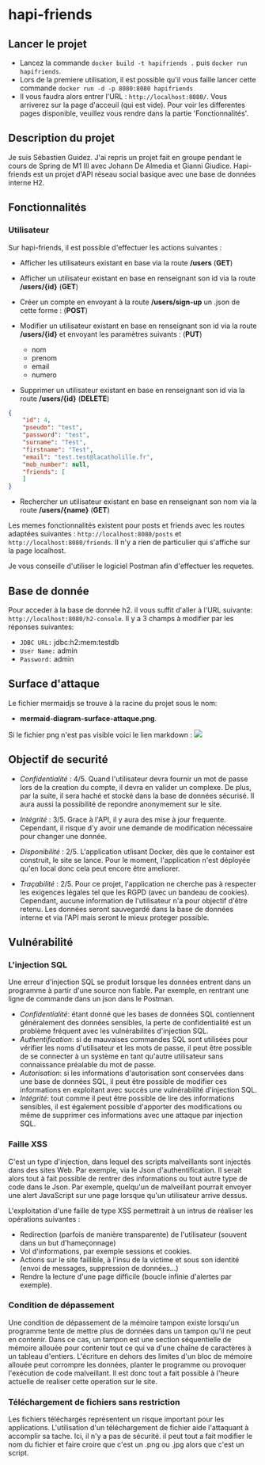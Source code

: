 # hapi-friends

## Lancer le projet 

- Lancez la commande `docker build -t hapifriends .` puis `docker run hapifriends`. 
- Lors de la premiere utilisation, il est possible qu'il vous faille lancer cette commande `docker run -d -p 8080:8080 hapifriends`
- Il vous faudra alors entrer l'URL : `http://localhost:8080/`. Vous arriverez sur la page d'acceuil (qui est vide). Pour voir les differentes pages disponible, veuillez vous rendre dans la partie 'Fonctionnalités'.

## Description du projet

Je suis Sébastien Guidez. J'ai repris un projet fait en groupe pendant le cours de Spring de M1 III avec Johann De Almedia et Gianni Giudice. Hapi-friends est un projet d'API réseau social basique avec une base de données interne H2.


## Fonctionnalités

### Utilisateur

Sur hapi-friends, il est possible d'effectuer les actions suivantes :

- Afficher les utilisateurs existant en base via la route **/users** (**GET**)

- Afficher un utilisateur existant en base en renseignant son id via la route **/users/{id}** (**GET**)

- Créer un compte en envoyant à la route **/users/sign-up** un .json de cette forme : (**POST**)

- Modifier un utilisateur existant en base en renseignant son id via la route **/users/{id}** et envoyant les paramètres suivants : (**PUT**)

  - nom
  - prenom
  - email
  - numero

- Supprimer un utilisateur existant en base en renseignant son id via la route **/users/{id}** (**DELETE**)

```json
{
    "id": 4,
    "pseudo": "test",
    "password": "test",
    "surname": "Test",
    "firstname": "Test",
    "email": "test.test@lacatholille.fr",
    "mob_number": null,
    "friends": [
    ]
}
```

- Rechercher un utilisateur existant en base en renseignant son nom via la route **/users/{name}** (**GET**)

Les memes fonctionnalités existent pour posts et friends avec les routes adaptées suivantes : `http://localhost:8080/posts` et `http://localhost:8080/friends`. Il n'y a rien de particulier qui s'affiche sur la page localhost.

Je vous conseille d'utiliser le logiciel Postman afin d'effectuer les requetes.

## Base de donnée
Pour acceder à la base de donnée h2. il vous suffit d'aller à l'URL suivante: `http://localhost:8080/h2-console`.
Il y a 3 champs à modifier par les réponses suivantes:
- `JDBC URL:` jdbc:h2:mem:testdb
- `User Name:` admin
- `Password:` admin

## Surface d'attaque

Le fichier mermaidjs se trouve à la racine du projet sous le nom: 
- **mermaid-diagram-surface-attaque.png**.

Si le fichier png n'est pas visible voici le lien markdown :
[![](https://mermaid.ink/img/eyJjb2RlIjoiZ3JhcGggVERcbiAgQTFbT1NdIC0tPiBCeyBEb2NrZXIgfVxuICBBMltsb2NhbGlzYXRpb24gZHUgU2VydmV1cl0gLS0-IEJ7IERvY2tlciB9XG4gIEJ7RG9ja2VyfSAtLT4gQzFbV2ViXVxuICBcbiAgQzFbV2ViXSAtLT4gQzNbQXV0aGVudGlmaWNhdGlvbl1cbiAgQzNbQXV0aGVudGlmaWNhdGlvbl0gLS0-IEM0W0NvbXBsZXhpdMOpIG1vdCBkZSBwYXNzZV1cbiAgXG4gIEJ7RG9ja2VyfSAgLS0-IERbQkREXVxuICBEW0JERF0gLS0-IEQyW2hhY2hhZ2UgbW90IGRlIHBhc3NlXVxuICBEW0JERF0gLS0-IEQzW0J1ZmZlciBvdmVyZmxvdyBleHBsb2l0YXRpb25zXVxuICBEW0JERF0gLS0-IEQ0W0F0dGFxdWUgRG9TXVxuICBDMVtXZWJdIC0tPiBJW3BhZ2VdXG4gIElbcGFnZV0gLS0-IEpbaW5qZWN0aW9uIFhTU11cblx0QntEb2NrZXJ9ICAtLT4gS1tBUEldXG4gIEtbQVBJXSAtLT4gTFtpbmplY3Rpb24gU1FMXVxuICBLW0FQSV0gLS0-IEdbdXBsb2FkIGZpbGVdXG4gIEdbdXBsb2FkIGZpbGVdIC0tPiBIW2ZhaWxsZSB1cGxvYWRdIiwibWVybWFpZCI6eyJ0aGVtZSI6ImRlZmF1bHQifSwidXBkYXRlRWRpdG9yIjpmYWxzZX0)](https://mermaid-js.github.io/mermaid-live-editor/#/edit/eyJjb2RlIjoiZ3JhcGggVERcbiAgQTFbT1NdIC0tPiBCeyBEb2NrZXIgfVxuICBBMltsb2NhbGlzYXRpb24gZHUgU2VydmV1cl0gLS0-IEJ7IERvY2tlciB9XG4gIEJ7RG9ja2VyfSAtLT4gQzFbV2ViXVxuICBcbiAgQzFbV2ViXSAtLT4gQzNbQXV0aGVudGlmaWNhdGlvbl1cbiAgQzNbQXV0aGVudGlmaWNhdGlvbl0gLS0-IEM0W0NvbXBsZXhpdMOpIG1vdCBkZSBwYXNzZV1cbiAgXG4gIEJ7RG9ja2VyfSAgLS0-IERbQkREXVxuICBEW0JERF0gLS0-IEQyW2hhY2hhZ2UgbW90IGRlIHBhc3NlXVxuICBEW0JERF0gLS0-IEQzW0J1ZmZlciBvdmVyZmxvdyBleHBsb2l0YXRpb25zXVxuICBEW0JERF0gLS0-IEQ0W0F0dGFxdWUgRG9TXVxuICBDMVtXZWJdIC0tPiBJW3BhZ2VdXG4gIElbcGFnZV0gLS0-IEpbaW5qZWN0aW9uIFhTU11cblx0QntEb2NrZXJ9ICAtLT4gS1tBUEldXG4gIEtbQVBJXSAtLT4gTFtpbmplY3Rpb24gU1FMXVxuICBLW0FQSV0gLS0-IEdbdXBsb2FkIGZpbGVdXG4gIEdbdXBsb2FkIGZpbGVdIC0tPiBIW2ZhaWxsZSB1cGxvYWRdIiwibWVybWFpZCI6eyJ0aGVtZSI6ImRlZmF1bHQifSwidXBkYXRlRWRpdG9yIjpmYWxzZX0)

## Objectif de securité

- *Confidentialité* : 4/5. Quand l'utilisateur devra fournir un mot de passe lors de la creation du compte, il devra en valider un complexe. De plus, par la suite, il sera haché et stocké dans la base de données sécurisé. Il aura aussi la possibilité de repondre anonymement sur le site.

- *Intégrité* : 3/5. Grace à l'API, il y aura des mise à jour frequente. Cependant, il risque d'y avoir une demande de modification nécessaire pour changer une donnée.

- *Disponibilité* : 2/5. L'application utlisant Docker, dès que le container est construit, le site se lance. Pour le moment, l'application n'est déployée qu'en local donc cela peut encore être ameliorer.

- *Traçabilité* : 2/5. Pour ce projet, l'application ne cherche pas à respecter les exigences légales tel que les RGPD (avec un bandeau de cookies). Cependant, aucune information de l'utilisateur n'a pour objectif d'être retenu. Les données seront sauvegardé dans la base de données interne et via l'API mais seront le mieux proteger possible.

## Vulnérabilité

### L'injection SQL
Une erreur d'injection SQL se produit lorsque les données entrent dans un programme à partir d'une source non fiable. Par exemple, en rentrant une ligne de commande  dans un json dans le Postman.

- *Confidentialité*: étant donné que les bases de données SQL contiennent généralement des données sensibles, la perte de confidentialité est un problème fréquent avec les vulnérabilités d'injection SQL.
- *Authentification*: si de mauvaises commandes SQL sont utilisées pour vérifier les noms d'utilisateur et les mots de passe, il peut être possible de se connecter à un système en tant qu'autre utilisateur sans connaissance préalable du mot de passe.
- *Autorisation*: si les informations d'autorisation sont conservées dans une base de données SQL, il peut être possible de modifier ces informations en exploitant avec succès une vulnérabilité d'injection SQL.
- *Intégrité*: tout comme il peut être possible de lire des informations sensibles, il est également possible d'apporter des modifications ou même de supprimer ces informations avec une attaque par injection SQL.

### Faille XSS

C'est un type d'injection, dans lequel des scripts malveillants sont injectés dans des sites Web. Par exemple, via le Json d'authentification. Il serait alors tout à fait possible de rentrer des informations ou tout autre type de code dans le Json. Par exemple, quelqu'un de malveillant pourrait envoyer une alert JavaScript sur une page lorsque qu'un utilisateur arrive dessus.

L'exploitation d'une faille de type XSS permettrait à un intrus de réaliser les opérations suivantes :
- Redirection (parfois de manière transparente) de l'utilisateur (souvent dans un but d'hameçonnage)
- Vol d'informations, par exemple sessions et cookies.
- Actions sur le site faillible, à l'insu de la victime et sous son identité (envoi de messages, suppression de données…)
- Rendre la lecture d'une page difficile (boucle infinie d'alertes par exemple).


### Condition de dépassement 

Une condition de dépassement de la mémoire tampon existe lorsqu'un programme tente de mettre plus de données dans un tampon qu'il ne peut en contenir. Dans ce cas, un tampon est une section séquentielle de mémoire allouée pour contenir tout ce qui va d'une chaîne de caractères à un tableau d'entiers. L'écriture en dehors des limites d'un bloc de mémoire allouée peut corrompre les données, planter le programme ou provoquer l'exécution de code malveillant. Il est donc tout a fait possible à l'heure actuelle de realiser cette operation sur le site.

### Téléchargement de fichiers sans restriction

Les fichiers téléchargés représentent un risque important pour les applications. L'utilisation d'un téléchargement de fichier aide l'attaquant à accomplir sa tache. Ici, il n'y a pas de sécurité. il peut tout a fait modifier le nom du fichier et faire croire que c'est un .png ou .jpg alors que c'est un script.
